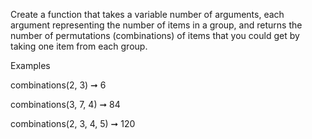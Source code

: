 Create a function that takes a variable number of arguments, each argument representing the number of items in a group, and returns the number of permutations (combinations) of items that you could get by taking one item from each group.

Examples

combinations(2, 3) ➞ 6

combinations(3, 7, 4) ➞ 84

combinations(2, 3, 4, 5) ➞ 120

